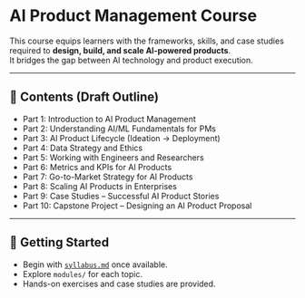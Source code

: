 # AI Product Management Course

This course equips learners with the frameworks, skills, and case studies required to **design, build, and scale AI-powered products**.  
It bridges the gap between AI technology and product execution.

---

## 📖 Contents (Draft Outline)
- Part 1: Introduction to AI Product Management
- Part 2: Understanding AI/ML Fundamentals for PMs
- Part 3: AI Product Lifecycle (Ideation → Deployment)
- Part 4: Data Strategy and Ethics
- Part 5: Working with Engineers and Researchers
- Part 6: Metrics and KPIs for AI Products
- Part 7: Go-to-Market Strategy for AI Products
- Part 8: Scaling AI Products in Enterprises
- Part 9: Case Studies – Successful AI Product Stories
- Part 10: Capstone Project – Designing an AI Product Proposal

---

## 🚀 Getting Started
- Begin with [`syllabus.md`](./syllabus.md) once available.
- Explore `modules/` for each topic.
- Hands-on exercises and case studies are provided.

